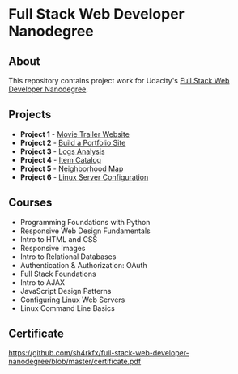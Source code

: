 # Full Stack Web Developer Nanodegree

## About
This repository contains project work for Udacity's [Full Stack Web Developer Nanodegree](https://www.udacity.com/course/full-stack-web-developer-nanodegree--nd004).

## Projects
- **Project 1** - [Movie Trailer Website](https://github.com/sh4rkfx/full-stack-web-developer-nanodegree/tree/master/movie-trailer-website)
- **Project 2** - [Build a Portfolio Site](https://github.com/sh4rkfx/full-stack-web-developer-nanodegree/tree/master/build-a-portfolio-site)
- **Project 3** - [Logs Analysis](https://github.com/sh4rkfx/full-stack-web-developer-nanodegree/tree/master/logs-analysis)
- **Project 4** - [Item Catalog](https://github.com/sh4rkfx/full-stack-web-developer-nanodegree/tree/master/item-catalog)
- **Project 5** - [Neighborhood Map](https://github.com/sh4rkfx/full-stack-web-developer-nanodegree/tree/master/neighborhood-map)
- **Project 6** - [Linux Server Configuration](https://github.com/sh4rkfx/full-stack-web-developer-nanodegree/tree/master/linux-server-configuration)

## Courses
- Programming Foundations with Python
- Responsive Web Design Fundamentals
- Intro to HTML and CSS
- Responsive Images
- Intro to Relational Databases
- Authentication & Authorization: OAuth
- Full Stack Foundations
- Intro to AJAX
- JavaScript Design Patterns
- Configuring Linux Web Servers
- Linux Command Line Basics

## Certificate
https://github.com/sh4rkfx/full-stack-web-developer-nanodegree/blob/master/certificate.pdf
